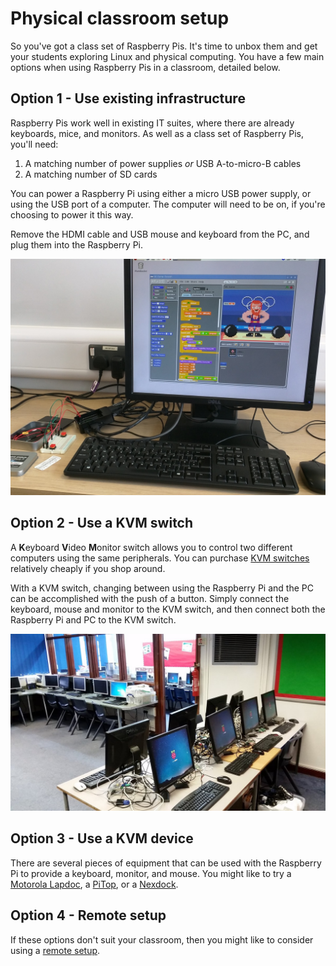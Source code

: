 # Physical classroom setup

So you've got a class set of Raspberry Pis. It's time to unbox them and get your students exploring Linux and physical computing. You have a few main options when using Raspberry Pis in a classroom, detailed below.

## Option 1 - Use existing infrastructure

Raspberry Pis work well in existing IT suites, where there are already keyboards, mice, and monitors. As well as a class set of Raspberry Pis, you'll need:

1. A matching number of power supplies *or* USB A-to-micro-B cables
1. A matching number of SD cards

You can power a Raspberry Pi using either a micro USB power supply, or using the USB port of a computer. The computer will need to be on, if you're choosing to power it this way.

Remove the HDMI cable and USB mouse and keyboard from the PC, and plug them into the Raspberry Pi.

![pc-setup](images/pc-setup.jpg)

## Option 2 - Use a KVM switch

A **K**eyboard **V**ideo **M**onitor switch allows you to control two different computers using the same peripherals.
You can purchase [KVM switches](http://www.ebuyer.com/store/Networking/cat/KVM-Switches) relatively cheaply if you shop around.

With a KVM switch, changing between using the Raspberry Pi and the PC can be accomplished with the push of a button. Simply connect the keyboard, mouse and monitor to the KVM switch, and then connect both the Raspberry Pi and PC to the KVM switch.

![kvm](images/kvm-setup.jpg)

## Option 3 - Use a KVM device

There are several pieces of equipment that can be used with the Raspberry Pi to provide a keyboard, monitor, and mouse. You might like to try a [Motorola Lapdoc](http://www.amazon.com/AT-Laptop-Dock-Motorola-ATRIX/dp/B004M17D62), a [PiTop](https://www.pi-top.com/), or a [Nexdock](http://nexdock.com/).

## Option 4 - Remote setup

If these options don't suit your classroom, then you might like to consider using a [remote setup](remote.md).

